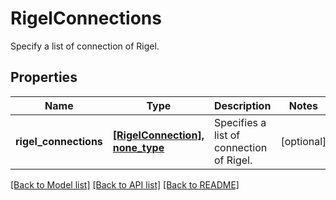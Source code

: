 # RigelConnections

Specify a list of connection of Rigel.

## Properties
Name | Type | Description | Notes
------------ | ------------- | ------------- | -------------
**rigel_connections** | [**[RigelConnection], none_type**](RigelConnection.md) | Specifies a list of connection of Rigel. | [optional] 

[[Back to Model list]](../README.md#documentation-for-models) [[Back to API list]](../README.md#documentation-for-api-endpoints) [[Back to README]](../README.md)


